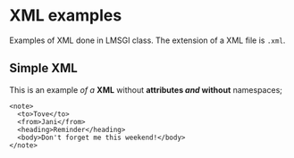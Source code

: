 # XML examples

Examples of XML done in LMSGI class. The extension of a XML file is `.xml`.

## Simple XML

This is an example _of a_ **XML** without **attributes _and_ without** namespaces;

```
<note>
  <to>Tove</to>
  <from>Jani</from>
  <heading>Reminder</heading>
  <body>Don't forget me this weekend!</body>
</note>
```
